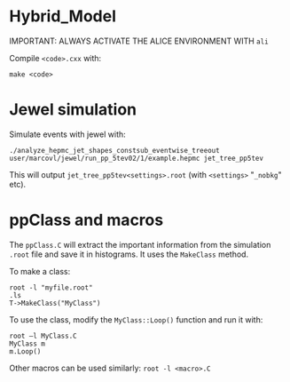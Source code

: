 # Hybrid_Model

IMPORTANT: ALWAYS ACTIVATE THE ALICE ENVIRONMENT WITH `ali`

Compile `<code>.cxx` with:

```
make <code>
```

# Jewel simulation
Simulate events with jewel with:

```
./analyze_hepmc_jet_shapes_constsub_eventwise_treeout user/marcovl/jewel/run_pp_5tev02/1/example.hepmc jet_tree_pp5tev
```
This will output `jet_tree_pp5tev<settings>.root` (with `<settings>` "`_nobkg`" etc).

# ppClass and macros
The `ppClass.C` will extract the important information from the simulation `.root` file and save it in histograms. It uses the `MakeClass` method.

To make a class:
```
root -l "myfile.root"
.ls
T->MakeClass("MyClass")
```

To use the class, modify the `MyClass::Loop()` function and run it with:
```
root –l MyClass.C
MyClass m
m.Loop()
```

Other macros can be used similarly: `root -l <macro>.C`
